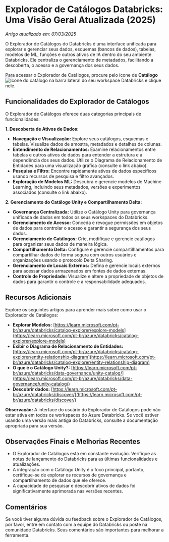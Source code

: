 # Explorador de Catálogos Databricks: Uma Visão Geral Atualizada (2025)

*Artigo atualizado em: 07/03/2025*

O Explorador de Catálogos do Databricks é uma interface unificada para explorar e gerenciar seus dados, esquemas (bancos de dados), tabelas, modelos de ML, funções e outros ativos de IA dentro do seu ambiente Databricks. Ele centraliza o gerenciamento de metadados, facilitando a descoberta, o acesso e a governança dos seus dados.

Para acessar o Explorador de Catálogos, procure pelo ícone de **Catálogo** ![Ícone do catálogo](https://learn.microsoft.com/pt-br/azure/databricks/_static/images/icons/data-icon.png) na barra lateral do seu workspace Databricks e clique nele.

## Funcionalidades do Explorador de Catálogos

O Explorador de Catálogos oferece duas categorias principais de funcionalidades:

**1. Descoberta de Ativos de Dados:**

*   **Navegação e Visualização:** Explore seus catálogos, esquemas e tabelas. Visualize dados de amostra, metadados e detalhes de colunas.
*   **Entendimento de Relacionamentos:** Examine relacionamentos entre tabelas e outros ativos de dados para entender a estrutura e a dependência dos seus dados.  Utilize o Diagrama de Relacionamento de Entidades para uma visualização gráfica (consulte o link abaixo).
*   **Pesquisa e Filtro:** Encontre rapidamente ativos de dados específicos usando recursos de pesquisa e filtro avançados.
*   **Exploração de Modelos ML:** Descubra e gerencie modelos de Machine Learning, incluindo seus metadados, versões e experimentos associados (consulte o link abaixo).

**2. Gerenciamento do Catálogo Unity e Compartilhamento Delta:**

*   **Governança Centralizada:** Utilize o Catálogo Unity para governança unificada de dados em todos os seus workspaces do Databricks.
*   **Gerenciamento de Acesso:** Conceda e revogue permissões em objetos de dados para controlar o acesso e garantir a segurança dos seus dados.
*   **Gerenciamento de Catálogos:** Crie, modifique e gerencie catálogos para organizar seus dados de maneira lógica.
*   **Compartilhamento Delta:** Configure e gerencie compartilhamentos para compartilhar dados de forma segura com outros usuários e organizações usando o protocolo Delta Sharing.
*   **Gerenciamento de Locais Externos:** Defina e gerencie locais externos para acessar dados armazenados em fontes de dados externas.
*   **Controle de Propriedade:** Visualize e altere a propriedade de objetos de dados para garantir o controle e a responsabilidade adequados.

## Recursos Adicionais

Explore os seguintes artigos para aprender mais sobre como usar o Explorador de Catálogos:

*   **Explorar Modelos:** [https://learn.microsoft.com/pt-br/azure/databricks/catalog-explorer/explore-models](https://learn.microsoft.com/pt-br/azure/databricks/catalog-explorer/explore-models)
*   **Exibir o Diagrama de Relacionamento de Entidades:** [https://learn.microsoft.com/pt-br/azure/databricks/catalog-explorer/entity-relationship-diagram](https://learn.microsoft.com/pt-br/azure/databricks/catalog-explorer/entity-relationship-diagram)
*   **O que é o Catálogo Unity?:** [https://learn.microsoft.com/pt-br/azure/databricks/data-governance/unity-catalog/](https://learn.microsoft.com/pt-br/azure/databricks/data-governance/unity-catalog/)
*   **Descobrir dados:** [https://learn.microsoft.com/pt-br/azure/databricks/discover/](https://learn.microsoft.com/pt-br/azure/databricks/discover/)

**Observação:** A interface do usuário do Explorador de Catálogos pode não estar ativa em todos os workspaces do Azure Databricks. Se você estiver usando uma versão mais antiga do Databricks, consulte a documentação apropriada para sua versão.

## Observações Finais e Melhorias Recentes

*   O Explorador de Catálogos está em constante evolução.  Verifique as notas de lançamento do Databricks para as últimas funcionalidades e atualizações.
*   A integração com o Catálogo Unity é o foco principal, portanto, certifique-se de explorar os recursos de governança e compartilhamento de dados que ele oferece.
*   A capacidade de pesquisar e descobrir ativos de dados foi significativamente aprimorada nas versões recentes.

## Comentários

Se você tiver alguma dúvida ou feedback sobre o Explorador de Catálogos, por favor, entre em contato com a equipe do Databricks ou poste na comunidade Databricks.  Seus comentários são importantes para melhorar a ferramenta.

